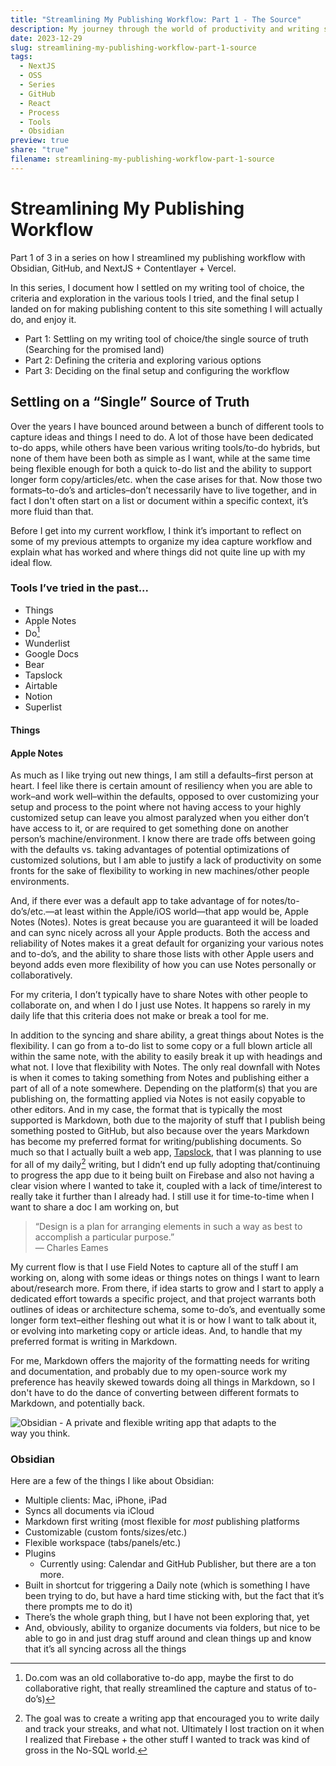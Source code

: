 ```yaml
---
title: "Streamlining My Publishing Workflow: Part 1 - The Source"
description: My journey through the world of productivity and writing software and what I ultimately settled on.
date: 2023-12-29
slug: streamlining-my-publishing-workflow-part-1-source
tags:
  - NextJS
  - OSS
  - Series
  - GitHub
  - React
  - Process
  - Tools
  - Obsidian
preview: true
share: "true"
filename: streamlining-my-publishing-workflow-part-1-source
---
```


# Streamlining My Publishing Workflow
<Subheading>Part 1 of 3 in a series on how I streamlined my publishing workflow with Obsidian, GitHub, and NextJS + Contentlayer + Vercel.</Subheading>

In this series, I document how I settled on my writing tool of choice, the criteria and exploration in the various tools I tried, and the final setup I landed on for making publishing content to this site something I will actually do, and enjoy it.

- Part 1: Settling on my writing tool of choice/the single source of truth (Searching for the promised land)
- Part 2: Defining the criteria and exploring various options
- Part 3: Deciding on the final setup and configuring the workflow

## Settling on a “Single” Source of Truth
Over the years I have bounced around between a bunch of different tools to capture ideas and things I need to do. A lot of those have been dedicated to-do apps, while others have been various writing tools/to-do hybrids, but none of them have been both as simple as I want, while at the same time being flexible enough for both a quick to-do list and the ability to support longer form copy/articles/etc. when the case arises for that. Now those two formats–to-do’s and articles–don’t necessarily have to live together, and in fact I don't often start on a list or document within a specific context, it’s more fluid than that.

Before I get into my current workflow, I think it’s important to reflect on some of my previous attempts to organize my idea capture workflow and explain what has worked and where things did not quite line up with my ideal flow.
### Tools I’ve tried in the past...
- Things
- Apple Notes
- Do[^1]
- Wunderlist
- Google Docs
- Bear
- Tapslock
- Airtable
- Notion
- Superlist

#### Things


#### Apple Notes
As much as I like trying out new things, I am still a defaults–first person at heart. I feel like there is certain amount of resiliency when you are able to work–and work well–within the defaults, opposed to over customizing your setup and process to the point where not having access to your highly customized setup can leave you almost paralyzed when you either don’t have access to it, or are required to get something done on another person’s machine/environment. I know there are trade offs between going with the defaults vs. taking advantages of potential optimizations of customized solutions, but I am able to justify a lack of productivity on some fronts for the sake of flexibility to working in new machines/other people environments.

And, if there ever was a default app to take advantage of for notes/to-do’s/etc.—at least within the Apple/iOS world—that app would be, Apple Notes (Notes). Notes is great because you are guaranteed it will be loaded and can sync nicely across all your Apple products. Both the access and reliability of Notes makes it a great default for organizing your various notes and to-do’s, and the ability to share those lists with other Apple users and beyond adds even more flexibility of how you can use Notes personally or collaboratively.

For my criteria, I don’t typically have to share Notes with other people to collaborate on, and when I do I just use Notes. It happens so rarely in my daily life that this criteria does not make or break a tool for me.

In addition to the syncing and share ability, a great things about Notes is the flexibility. I can go from a to-do list to some copy or a full blown article all within the same note, with the ability to easily break it up with headings and what not. I love that flexibility with Notes. The only real downfall with Notes is when it comes to taking  something from Notes and publishing either a part of all of a note somewhere. Depending on the platform(s) that you are publishing on, the formatting applied via Notes is not easily copyable to other editors. And in my case, the format that is typically the most supported is Markdown, both due to the majority of stuff that I publish being something posted to GitHub, but also because over the years Markdown has become my preferred format for writing/publishing documents. So much so that I actually built a web app, [Tapslock](https://www.tapslock.com), that I was planning to use for all of my daily[^2] writing, but I didn’t end up fully adopting that/continuing to progress the app due to it being built on Firebase and also not having a clear vision where I wanted to take it, coupled with a lack of time/interest to really take it further than I already had. I still use it for time-to-time when I want to share a doc I am working on, but 

>“Design is a plan for arranging elements in such a way as best to accomplish a particular purpose.”  
― Charles Eames

My current flow is that I use Field Notes to capture all of the stuff I am working on, along with some ideas or things notes on things I want to learn about/research more. From there, if idea starts to grow and I start to apply a dedicated effort towards a specific project, and that project warrants both outlines of ideas or architecture schema, some to-do’s, and eventually some longer form text–either fleshing out what it is or how I want to talk about it, or evolving into marketing copy or article ideas. And, to handle that my preferred format is writing in Markdown.

For me, Markdown offers the majority of the formatting needs for writing and documentation, and probably due to my open-source work my preference has heavily skewed towards doing all things in Markdown, so I don't have to do the dance of converting between different formats to Markdown, and potentially back.


![Obsidian - A private and flexible writing app that adapts to the way you think.](attachments/obsidian.svg "Obsidian - A private and flexible writing app that adapts to the way you think.")
### Obsidian


Here are a few of the things I like about Obsidian:

- Multiple clients: Mac, iPhone, iPad
- Syncs all documents via iCloud
- Markdown first writing (most flexible for _most_ publishing platforms
- Customizable (custom fonts/sizes/etc.)
- Flexible workspace (tabs/panels/etc.)
- Plugins
	- Currently using: Calendar and GitHub Publisher, but there are a ton more.
- Built in shortcut for triggering a Daily note (which is something I have been trying to do, but have a hard time sticking with, but the fact that it’s there prompts me to do it)
- There’s the whole graph thing, but I have not been exploring that, yet
- And, obviously, ability to organize documents via folders, but nice to be able to go in and just drag stuff around and clean things up and know that it’s all syncing across all the things


[^1]: Do.com was an old collaborative to-do app, maybe the first to do collaborative right, that really streamlined the capture and status of to-do’s)
[^2]: The goal was to create a writing app that encouraged you to write daily and track your streaks, and what not. Ultimately I lost traction on it when I realized that Firebase + the other stuff I wanted to track was kind of gross in the No-SQL world. 